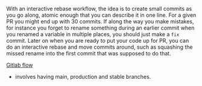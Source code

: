 
With an interactive rebase workflow, the idea is to create small commits as you go along, atomic enough that you can describe it in one line. For a given PR you might end up with 30 commits. If along the way you make mistakes, for instance you forget to rename something during an earlier commit when you renamed a variable in multiple places, you should just make a `fix` commit. Later on when you are ready to put your code up for PR, you can do an interactive rebase and move commits around, such as squashing the missed rename into the first commit that was supposed to do that.

[Gitlab flow](https://about.gitlab.com/topics/version-control/what-is-gitlab-flow/)
- involves having main, production and stable branches.
